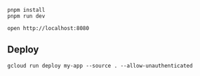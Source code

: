 ```
pnpm install
pnpm run dev
```

```
open http://localhost:8080
```

## Deploy

```
gcloud run deploy my-app --source . --allow-unauthenticated
```
